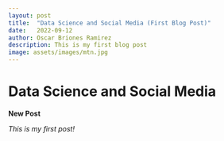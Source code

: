 ```yaml
---
layout: post
title:  "Data Science and Social Media (First Blog Post)"
date:   2022-09-12
author: Oscar Briones Ramirez
description: This is my first blog post
image: assets/images/mtn.jpg
---
```


# Data Science and Social Media

**New Post**

*This is my first post!*

